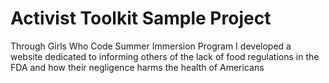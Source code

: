 # Activist Toolkit Sample Project
Through Girls Who Code Summer Immersion Program I developed a website dedicated to informing others of the lack of food regulations in the FDA and how their negligence harms the health of Americans




